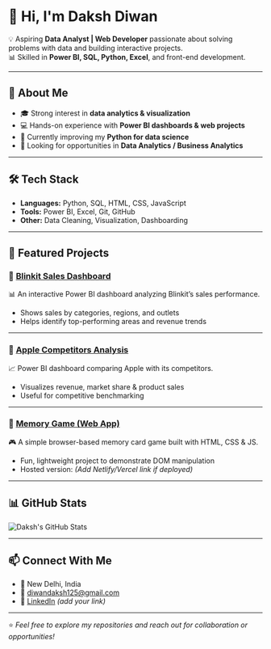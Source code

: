 # 👋 Hi, I'm Daksh Diwan  

💡 Aspiring **Data Analyst | Web Developer** passionate about solving problems with data and building interactive projects.  
📊 Skilled in **Power BI, SQL, Python, Excel**, and front-end development.  

---

## 🚀 About Me  
- 🎓 Strong interest in **data analytics & visualization**  
- 💻 Hands-on experience with **Power BI dashboards & web projects**  
- 🌱 Currently improving my **Python for data science**  
- 🔎 Looking for opportunities in **Data Analytics / Business Analytics**  

---

## 🛠️ Tech Stack  
- **Languages:** Python, SQL, HTML, CSS, JavaScript  
- **Tools:** Power BI, Excel, Git, GitHub  
- **Other:** Data Cleaning, Visualization, Dashboarding  

---

## 📌 Featured Projects  

### 🔹 [Blinkit Sales Dashboard](https://github.com/daksh033/blinkit_project)  
📊 An interactive Power BI dashboard analyzing Blinkit’s sales performance.  
- Shows sales by categories, regions, and outlets  
- Helps identify top-performing areas and revenue trends  

---

### 🔹 [Apple Competitors Analysis](https://github.com/daksh033/apple-competitors)  
📈 Power BI dashboard comparing Apple with its competitors.  
- Visualizes revenue, market share & product sales  
- Useful for competitive benchmarking  

---

### 🔹 [Memory Game (Web App)](https://github.com/daksh033/memory-game)  
🎮 A simple browser-based memory card game built with HTML, CSS & JS.  
- Fun, lightweight project to demonstrate DOM manipulation  
- Hosted version: *(Add Netlify/Vercel link if deployed)*  

---

## 📊 GitHub Stats  
![Daksh's GitHub Stats](https://github-readme-stats.vercel.app/api?username=daksh033&show_icons=true&theme=tokyonight)  

---

## 📫 Connect With Me  
- 📍 New Delhi, India  
- 📧 [diwandaksh125@gmail.com](mailto:diwandaksh125@gmail.com)  
- 💼 [LinkedIn](https://www.linkedin.com/) *(add your link)*  

---
⭐️ *Feel free to explore my repositories and reach out for collaboration or opportunities!*  

